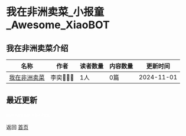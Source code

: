 # 我在非洲卖菜_小报童_Awesome_XiaoBOT

## 我在非洲卖菜介绍
>   
  


|名称|作者|读者数量|内容数量|更新时间|
|---|---|---|---|---|
|[我在非洲卖菜](https://xiaobot.net/p/africa?refer=9c3f1c95-a052-465a-9902-f6d75080262a)|李奕👩🏻‍🌾|1人|0篇|2024-11-01|

## 最近更新



<a href="https://github.com/Reno9527/awesome-xiaobot" style="color: white; text-decoration: none;">awesome-xiaobot</a>

返回 [首页](../README.md)
